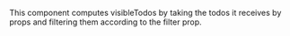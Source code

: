 This component computes visibleTodos by taking the todos it receives by props and filtering them according to the filter prop. 
